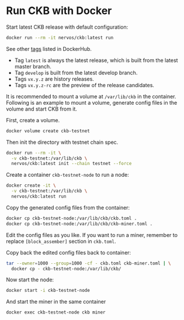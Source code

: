 # Run CKB with Docker

Start latest CKB release with default configuration:

```bash
docker run --rm -it nervos/ckb:latest run
```

See other
[tags](https://hub.docker.com/r/nervos/ckb/tags)
listed in DockerHub.

-   Tag `latest` is always the latest release, which is built from the latest
    master branch.
-   Tag `develop` is built from the latest develop branch.
-   Tags `vx.y.z` are history releases.
-   Tags `vx.y.z-rc` are the preview of the release candidates.

It is recommended to mount a volume at `/var/lib/ckb` in the container.
Following is an example to mount a volume, generate config files in the volume
and start CKB from it.

First, create a volume.

```bash
docker volume create ckb-testnet
```

Then init the directory with testnet chain spec.

```bash
docker run --rm -it \
  -v ckb-testnet:/var/lib/ckb \
  nervos/ckb:latest init --chain testnet --force
```

Create a container `ckb-testnet-node` to run a node:

```bash
docker create -it \
  -v ckb-testnet:/var/lib/ckb \
  nervos/ckb:latest run
```

Copy the generated config files from the container:

```bash
docker cp ckb-testnet-node:/var/lib/ckb/ckb.toml .
docker cp ckb-testnet-node:/var/lib/ckb/ckb-miner.toml .
```

Edit the config files as you like. If you want to run a miner, remember to
replace `[block_assember]` section in `ckb.toml`.

Copy back the edited config files back to container:

```bash
tar --owner=1000 --group=1000 -cf - ckb.toml ckb-miner.toml | \
  docker cp - ckb-testnet-node:/var/lib/ckb/
```

Now start the node:

```bash
docker start -i ckb-testnet-node
```

And start the miner in the same container

```bash
docker exec ckb-testnet-node ckb miner
```
